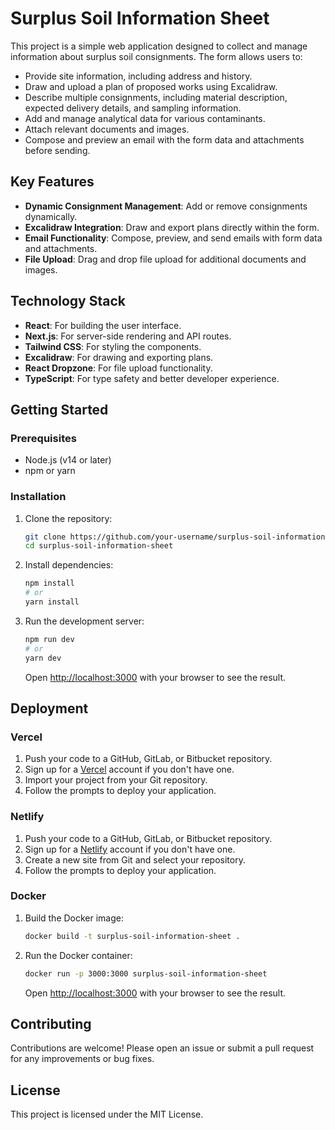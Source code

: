 # Surplus Soil Information Sheet

This project is a simple web application designed to collect and manage information about surplus soil consignments. The form allows users to:

- Provide site information, including address and history.
- Draw and upload a plan of proposed works using Excalidraw.
- Describe multiple consignments, including material description, expected delivery details, and sampling information.
- Add and manage analytical data for various contaminants.
- Attach relevant documents and images.
- Compose and preview an email with the form data and attachments before sending.

## Key Features

- **Dynamic Consignment Management**: Add or remove consignments dynamically.
- **Excalidraw Integration**: Draw and export plans directly within the form.
- **Email Functionality**: Compose, preview, and send emails with form data and attachments.
- **File Upload**: Drag and drop file upload for additional documents and images.

## Technology Stack

- **React**: For building the user interface.
- **Next.js**: For server-side rendering and API routes.
- **Tailwind CSS**: For styling the components.
- **Excalidraw**: For drawing and exporting plans.
- **React Dropzone**: For file upload functionality.
- **TypeScript**: For type safety and better developer experience.

## Getting Started

### Prerequisites

- Node.js (v14 or later)
- npm or yarn

### Installation

1. Clone the repository:
   ```bash
   git clone https://github.com/your-username/surplus-soil-information-sheet.git
   cd surplus-soil-information-sheet
   ```

2. Install dependencies:
   ```bash
   npm install
   # or
   yarn install
   ```

3. Run the development server:
   ```bash
   npm run dev
   # or
   yarn dev
   ```

   Open [http://localhost:3000](http://localhost:3000) with your browser to see the result.

## Deployment

### Vercel

1. Push your code to a GitHub, GitLab, or Bitbucket repository.
2. Sign up for a [Vercel](https://vercel.com) account if you don't have one.
3. Import your project from your Git repository.
4. Follow the prompts to deploy your application.

### Netlify

1. Push your code to a GitHub, GitLab, or Bitbucket repository.
2. Sign up for a [Netlify](https://www.netlify.com) account if you don't have one.
3. Create a new site from Git and select your repository.
4. Follow the prompts to deploy your application.

### Docker

1. Build the Docker image:
   ```bash
   docker build -t surplus-soil-information-sheet .
   ```

2. Run the Docker container:
   ```bash
   docker run -p 3000:3000 surplus-soil-information-sheet
   ```

   Open [http://localhost:3000](http://localhost:3000) with your browser to see the result.

## Contributing

Contributions are welcome! Please open an issue or submit a pull request for any improvements or bug fixes.

## License

This project is licensed under the MIT License.
